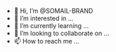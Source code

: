 - 👋 Hi, I’m @SOMAIL-BRAND
- 👀 I’m interested in ...
- 🌱 I’m currently learning ...
- 💞️ I’m looking to collaborate on ...
- 📫 How to reach me ...

<!---
SOMAIL-BRAND/SOMAIL-BRAND is a ✨ special ✨ repository because its `README.md` (this file) appears on your GitHub profile.
You can click the Preview link to take a look at your changes.
--->
